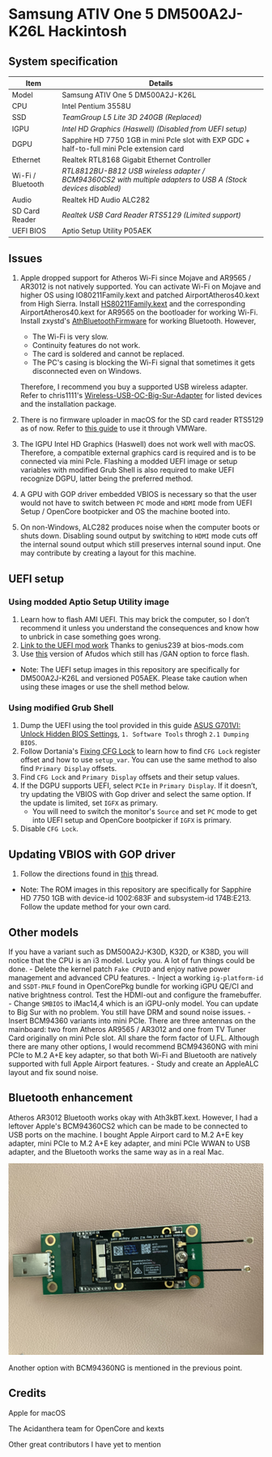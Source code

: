 # Samsung ATIV One 5 DM500A2J-K26L Hackintosh

## System specification
| Item | Details |
| - | - |
| Model | Samsung ATIV One 5 DM500A2J-K26L |
| CPU | Intel Pentium 3558U |
| SSD | *TeamGroup L5 Lite 3D 240GB (Replaced)* |
| IGPU | *Intel HD Graphics (Haswell) (Disabled from UEFI setup)* |
| DGPU | Sapphire HD 7750 1GB in mini PcIe slot with EXP GDC + half-to-full mini PcIe extension card |
| Ethernet | Realtek RTL8168 Gigabit Ethernet Controller |
| Wi-Fi / Bluetooth | *RTL8812BU-B812 USB wireless adapter / BCM94360CS2 with multiple adapters to USB A (Stock devices disabled)* |
| Audio | Realtek HD Audio ALC282 |
| SD Card Reader | *Realtek USB Card Reader RTS5129 (Limited support)* |
| UEFI BIOS | Aptio Setup Utility P05AEK |
 
## Issues
1. Apple dropped support for Atheros Wi-Fi since Mojave and AR9565 / AR3012 is not natively supported. You can activate Wi-Fi on Mojave and higher OS using IO80211Family.kext and patched AirportAtheros40.kext from High Sierra. Install [HS80211Family.kext](https://www.insanelymac.com/forum/files/file/1008-io80211family-modif/) and the corresponding AirportAtheros40.kext for AR9565 on the bootloader for working Wi-Fi. Install zxystd's [AthBluetoothFirmware](https://github.com/zxystd/AthBluetoothFirmware) for working Bluetooth. However,
    - The Wi-Fi is very slow.
    - Continuity features do not work.
    - The card is soldered and cannot be replaced.
    - The PC's casing is blocking the Wi-Fi signal that sometimes it gets disconnected even on Windows.

    Therefore, I recommend you buy a supported USB wireless adapter. Refer to chris1111's [Wireless-USB-OC-Big-Sur-Adapter](https://github.com/chris1111/Wireless-USB-OC-Big-Sur-Adapter) for listed devices and the installation package.

2. There is no firmware uploader in macOS for the SD card reader RTS5129 as of now. Refer to [this guide](https://github.com/ManuGithubSteam/XiaoMi-Pro-2018-HackintoshOC/wiki/2.0-Setup-SD-Card-Reader) to use it through VMWare.
3. The IGPU Intel HD Graphics (Haswell) does not work well with macOS. Therefore, a compatible external graphics card is required and is to be connected via mini PcIe. Flashing a modded UEFI image or setup variables with modified Grub Shell is also required to make UEFI recognize DGPU, latter being the preferred method.
4. A GPU with GOP driver embedded VBIOS is necessary so that the user would not have to switch between `PC` mode and `HDMI` mode from UEFI Setup / OpenCore bootpicker and OS the machine booted into.
5. On non-Windows, ALC282 produces noise when the computer boots or shuts down. Disabling sound output by switching to `HDMI` mode cuts off the internal sound output which still preserves internal sound input. One may contribute by creating a layout for this machine.

## UEFI setup
### Using modded Aptio Setup Utility image
1. Learn how to flash AMI UEFI. This may brick the computer, so I don’t recommend it unless you understand the consequences and know how to unbrick in case something goes wrong.
2. [Link to the UEFI mod work](https://www.bios-mods.com/forum/Thread-Request-Unlock-Advanced-and-Chipset-tabs-on-Samsung-All-In-One-DM500A2J) Thanks to genius239 at bios-mods.com
3. Use [this](https://www.supermicro.com/en/products/motherboard/X10SLQ-L) version of Afudos which still has /GAN option to force flash.
- Note: The UEFI setup images in this repository are specifically for DM500A2J-K26L and versioned P05AEK. Please take caution when using these images or use the shell method below.

### Using modified Grub Shell
1. Dump the UEFI using the tool provided in this guide [ASUS G701VI: Unlock Hidden BIOS Settings](https://octoperf.com/blog/2018/11/20/asus-g701vi-bios-unlock/), `1. Software Tools` throgh `2.1 Dumping BIOS`.
2. Follow Dortania's [Fixing CFG Lock](https://dortania.github.io/OpenCore-Post-Install/misc/msr-lock.html) to learn how to find `CFG Lock` register offset and how to use `setup_var`. You can use the same method to also find `Primary Display` offsets.
3. Find `CFG Lock` and `Primary Display` offsets and their setup values.
4. If the DGPU supports UEFI, select `PCIe` in `Primary Display`. If it doesn’t, try updating the VBIOS with Gop driver and select the same option. If the update is limited, set `IGFX` as primary.
    - You will need to switch the monitor's `Source` and set `PC` mode to get into UEFI setup and OpenCore bootpicker if `IGFX` is primary.
5. Disable `CFG Lock`.

## Updating VBIOS with GOP driver
1. Follow the directions found in [this](https://www.win-raid.com/t892f16-AMD-and-Nvidia-GOP-update-No-requests-DIY.html) thread.
- Note: The ROM images in this repository are specifically for Sapphire HD 7750 1GB with device-id 1002:683F and subsystem-id 174B:E213. Follow the update method for your own card.

## Other models
If you have a variant such as DM500A2J-K30D, K32D, or K38D, you will notice that the CPU is an i3 model. Lucky you. A lot of fun things could be done.
    - Delete the kernel patch `Fake CPUID` and enjoy native power management and advanced CPU features.
    - Inject a working `ig-platform-id` and `SSDT-PNLF` found in OpenCorePkg bundle for working iGPU QE/CI and native brightness control. Test the HDMI-out and configure the framebuffer.
    - Change `SMBIOS` to iMac14,4 which is an iGPU-only model. You can update to Big Sur with no problem. You still have DRM and sound noise issues.
    - Insert BCM94360 variants into mini PCIe. There are three antennas on the mainboard: two from Atheros AR9565 / AR3012 and one from TV Tuner Card originally on mini PcIe slot. All share the form factor of U.FL. Although there are many other options, I would recommend BCM94360NG with mini PCIe to M.2 A+E key adapter, so that both Wi-Fi and Bluetooth are natively supported with full Apple Airport features.
    - Study and create an AppleALC layout and fix sound noise.

## Bluetooth enhancement
Atheros AR3012 Bluetooth works okay with Ath3kBT.kext. However, I had a leftover Apple's BCM94360CS2 which can be made to be connected to USB ports on the machine. I bought Apple Airport card to M.2 A+E key adapter, mini PCIe to M.2 A+E key adapter, and mini PCIe WWAN to USB adapter, and the Bluetooth works the same way as in a real Mac.

![](images/UsbBluetooth.jpg)

Another option with BCM94360NG is mentioned in the previous point.

## Credits
Apple for macOS

The Acidanthera team for OpenCore and kexts

Other great contributors I have yet to mention
